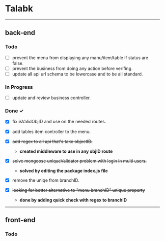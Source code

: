 # **Talabk**

---

## back-end

### Todo

- [ ] prevent the menu from displaying any manu/item/table if status are false.
- [ ] prevent the business from doing any action before verifing.
- [ ] update all api url schema to be lowercase and to be all standard.

### In Progress

- [ ] update and review business controller.

### Done ✓

- [x] fix isValidObjID and use on the needed routes.

- [x] add tables item controller to the menu.

- [x] ~~add regex to all api that's take objectID.~~
  - **created middleware to use in any objID route**
- [x] ~~solve mongoose uniqueValidator problem with login in multi users.~~
  - **solved by editing the package index.js file**
- [x] remove the uniqe from branchID.
- [x] ~~looking for better alternative to "menu branchID" unique property~~
  - **done by adding quick check with regex to branchID**

---

## front-end

### Todo
